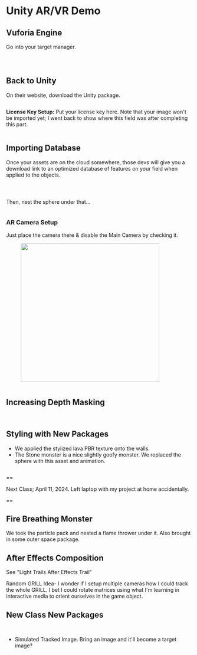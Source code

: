 # Unity AR/VR Demo

## Vuforia Engine

Go into your target manager.

<figure><img src="../../../.gitbook/assets/image (2) (1).png" alt=""><figcaption></figcaption></figure>

<figure><img src="../../../.gitbook/assets/image (1) (1) (1).png" alt=""><figcaption></figcaption></figure>

<figure><img src="../../../.gitbook/assets/image (1) (1).png" alt=""><figcaption></figcaption></figure>

## Back to Unity

On their website, download the Unity package.&#x20;

<figure><img src="../../../.gitbook/assets/image (3).png" alt=""><figcaption></figcaption></figure>



**License Key Setup:** Put your license key here. Note that your image won't be imported yet; I went back to show where this field was after completing this part.

<figure><img src="../../../.gitbook/assets/image (10).png" alt=""><figcaption></figcaption></figure>

## Importing Database

Once your assets are on the cloud somewhere, those devs will give you a download link to an optimized database of features on your field when applied to the objects.

<figure><img src="../../../.gitbook/assets/image (4).png" alt=""><figcaption></figcaption></figure>





<figure><img src="../../../.gitbook/assets/image (5).png" alt=""><figcaption></figcaption></figure>



<figure><img src="../../../.gitbook/assets/image (6).png" alt=""><figcaption></figcaption></figure>



Then, nest the sphere under that…

<figure><img src="../../../.gitbook/assets/image (7).png" alt=""><figcaption></figcaption></figure>

### AR Camera Setup

Just place the camera there & disable the Main Camera by checking it.&#x20;

<figure><img src="../../../.gitbook/assets/image (9).png" alt="" width="375"><figcaption></figcaption></figure>



<figure><img src="../../../.gitbook/assets/image (8).png" alt=""><figcaption></figcaption></figure>

## Increasing Depth Masking

<figure><img src="../../../.gitbook/assets/image (11).png" alt=""><figcaption></figcaption></figure>

<figure><img src="../../../.gitbook/assets/image (12).png" alt=""><figcaption></figcaption></figure>

## Styling with New Packages

* We applied the stylized lava PBR texture onto the walls.
* The Stone monster is a nice slightly goofy monster. We replaced the sphere with this asset and animation.

<figure><img src="../../../.gitbook/assets/CleanShot 2024-04-09 at 10.35.08@2x.png" alt=""><figcaption></figcaption></figure>



\==

Next Class; April 11, 2024. Left laptop with my project at home accidentally.

\==

## Fire Breathing Monster

We took the particle pack and nested a flame thrower under it. Also brought in some outer space package.

## After Effects Composition

See "Light Trails After Effects Trail"

Random GRILL Idea- I wonder if I setup multiple cameras how I could track the whole GRILL. I bet I could rotate matrices using what I'm learning in interactive media to orient ourselves in the game object.

## New Class New Packages

<figure><img src="../../../.gitbook/assets/CleanShot 2024-04-16 at 09.49.57@2x.png" alt=""><figcaption></figcaption></figure>

<figure><img src="../../../.gitbook/assets/CleanShot 2024-04-16 at 09.58.36@2x.png" alt=""><figcaption></figcaption></figure>

* Simulated Tracked Image. Bring an image and it'll become a target image?
